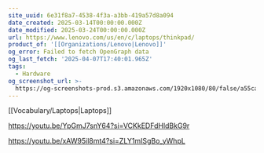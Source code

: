 ```yaml
---
site_uuid: 6e31f8a7-4538-4f3a-a3bb-419a57d8a094
date_created: 2025-03-14T00:00:00.000Z
date_modified: 2025-03-24T00:00:00.000Z
url: https://www.lenovo.com/us/en/c/laptops/thinkpad/
product_of: '[[Organizations/Lenovo|Lenovo]]'
og_error: Failed to fetch OpenGraph data
og_last_fetch: '2025-04-07T17:40:01.965Z'
tags:
  - Hardware
og_screenshot_url: >-
  https://og-screenshots-prod.s3.amazonaws.com/1920x1080/80/false/a55ca9ea23116ff053ae61720e208ff89981cf9cd3ff525146e03290a78e8c26.jpeg
---
```


[[Vocabulary/Laptops|Laptops]]


https://youtu.be/YpGmJ7snY64?si=VCKkEDFdHldBkG9r

https://youtu.be/xAW95il8mt4?si=ZLY1mISgBo_yWhpL